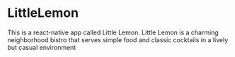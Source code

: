 # LittleLemon
This is a react-native app called Little Lemon. Little Lemon is a charming neighborhood bistro that serves simple food and classic cocktails in a lively but casual environment
